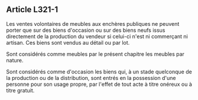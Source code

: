 Article L321-1
----
Les ventes volontaires de meubles aux enchères publiques ne peuvent porter que
sur des biens d'occasion ou sur des biens neufs issus directement de la
production du vendeur si celui-ci n'est ni commerçant ni artisan. Ces biens sont
vendus au détail ou par lot.

Sont considérés comme meubles par le présent chapitre les meubles par nature.

Sont considérés comme d'occasion les biens qui, à un stade quelconque de la
production ou de la distribution, sont entrés en la possession d'une personne
pour son usage propre, par l'effet de tout acte à titre onéreux ou à titre
gratuit.
